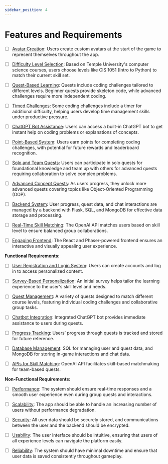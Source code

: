 ```yaml
---
sidebar_position: 4
---
```


# Features and Requirements 

- [ ] <ins>Avatar Creation</ins>: Users create custom avatars at the start of the game to represent themselves throughout the app.
      
- [ ] <ins>Difficulty Level Selection</ins>: Based on Temple University's computer science courses, users choose levels like CIS 1051 (Intro to Python) to match their current skill set.
      
- [ ] <ins>Quest-Based Learning</ins>: Quests include coding challenges tailored to different levels. Beginner quests provide skeleton code, while advanced challenges require more independent coding.
      
- [ ] <ins>Timed Challenges</ins>: Some coding challenges include a timer for additional difficulty, helping users develop time management skills under productive pressure.
      
- [ ] <ins>ChatGPT Bot Assistance</ins>: Users can access a built-in ChatGPT bot to get instant help on coding problems or explanations of concepts.
      
- [ ] <ins>Point-Based System</ins>: Users earn points for completing coding challenges, with potential for future rewards and leaderboard recognition.
      
- [ ] <ins>Solo and Team Quests</ins>: Users can participate in solo quests for foundational knowledge and team up with others for advanced quests requiring collaboration to solve complex problems.
      
- [ ] <ins>Advanced Concept Quests</ins>: As users progress, they unlock more advanced quests covering topics like Object-Oriented Programming (OOP).
      
- [ ] <ins>Backend System</ins>: User progress, quest data, and chat interactions are managed by a backend with Flask, SQL, and MongoDB for effective data storage and processing.
      
- [ ] <ins>Real-Time Skill Matching</ins>: The OpenAI API matches users based on skill level to ensure balanced group collaborations.
      
- [ ] <ins>Engaging Frontend</ins>: The React and Phaser-powered frontend ensures an interactive and visually appealing user experience.


**Functional Requirements:**
- [ ] <ins>User Registration and Login System</ins>: Users can create accounts and log in to access personalized content.
      
- [ ] <ins>Survey-Based Personalization</ins>: An initial survey helps tailor the learning experience to the user's skill level and needs.

- [ ] <ins>Quest Management</ins>: A variety of quests designed to match different course levels, featuring individual coding challenges and collaborative group tasks.
      
- [ ] <ins>Chatbot Integration</ins>: Integrated ChatGPT bot provides immediate assistance to users during quests.
      
- [ ] <ins>Progress Tracking</ins>: Users’ progress through quests is tracked and stored for future reference.
      
- [ ] <ins>Database Management</ins>: SQL for managing user and quest data, and MongoDB for storing in-game interactions and chat data.
      
- [ ] <ins>APIs for Skill Matching</ins>: OpenAI API facilitates skill-based matchmaking for team-based quests.


**Non-Functional Requirements:**
- [ ] <ins>Performance</ins>: The system should ensure real-time responses and a smooth user experience even during group quests and interactions.
      
- [ ] <ins>Scalability</ins>: The app should be able to handle an increasing number of users without performance degradation.
      
- [ ] <ins>Security</ins>: All user data should be securely stored, and communications between the user and the backend should be encrypted.
      
- [ ] <ins>Usability</ins>: The user interface should be intuitive, ensuring that users of all experience levels can navigate the platform easily.
      
- [ ] <ins>Reliability</ins>: The system should have minimal downtime and ensure that user data is saved consistently throughout gameplay.
